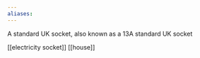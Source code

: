 ```yaml
---
aliases:
---
```

A standard UK socket, also known as a 13A standard UK socket

[[electricity socket]]
[[house]]